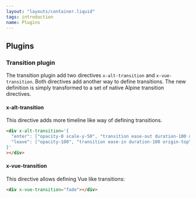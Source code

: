 ```yaml
---
layout: "layouts/container.liquid"
tags: introduction
name: Plugins
---
```


## Plugins

### Transition plugin

The transition plugin add two directives `x-alt-transition` and `x-vue-transition`. Both directives add another way to define transitions. The new definition is simply transformed to a set of native Alpine transition directives.

#### x-alt-transition

This directive adds more timeline like way of defining transitions.

```html
<div x-alt-transition='{
  "enter": ["opacity-0 scale-y-50", "transition ease-out duration-100 origin-top", "opacity-100"],
  "leave": ["opacity-100", "transition ease-in duration-100 origin-top", "opacity-0 scale-y-50"],
}'
></div>
```

#### x-vue-transition

This directive allows defining Vue like transitions:

```html
<div x-vue-transition="fade"></div>
```
